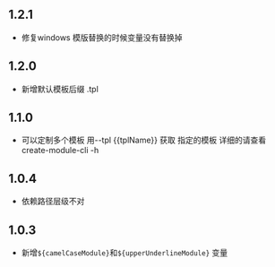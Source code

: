 ## 1.2.1
- 修复windows 模版替换的时候变量没有替换掉
## 1.2.0
- 新增默认模板后缀 .tpl
## 1.1.0
- 可以定制多个模板 用--tpl  {{tplName}} 获取 指定的模板 详细的请查看 create-module-cli -h

## 1.0.4

- 依赖路径层级不对

## 1.0.3

- 新增`${camelCaseModule}`和`${upperUnderlineModule}` 变量
